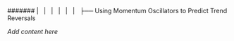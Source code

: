 ####### |   |   |   |   |   |   ├── Using Momentum Oscillators to Predict Trend Reversals

*Add content here*